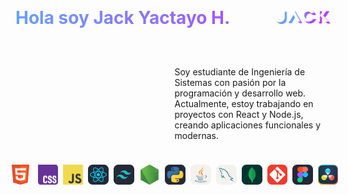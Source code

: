 <style>
  .h1{
     background: linear-gradient(to right, #67A1FE, #BD34FE);
      -webkit-background-clip: text;
      -webkit-text-fill-color: transparent;
      font-weight: bold;
  }
  .c{
    width:50%;
    max-width:20rem;
  }
</style>

<h1 class="h1" style="display:flex; justify-content: space-between;  align-items: center">
    <p>Hola soy Jack Yactayo H.<p>
    <img src="./img/jack-logo.png" style="width:5.6rem; height:1.5rem">
</h1>

<div style="display: flex; 
      align-items: center; 
      justify-content: space-around;
      width:100%; 
      gap:5px;">
    <img src="./img/logo-jack-gif.gif" style="width: 50%; border-radius: 10px" alt="">
    <p class="c">Soy estudiante de Ingeniería de Sistemas con pasión por la programación y desarrollo web. Actualmente, estoy trabajando en proyectos con React y Node.js, creando aplicaciones funcionales y modernas.</p>
</div>
<div style="margin-top:1.5rem;display:flex; justify-content:center; gap:8px">
    <img src="./img/icon/HTML5_logo_and_wordmark.svg.png" >
    <img src="./img/icon/Official_CSS_Logo.svg.png" >
    <img src="./img/icon/JavaScript-logo.png" >
    <img src="./img/icon/skill-icons--react-dark 1.png" >
    <img src="./img/icon/skill-icons--tailwindcss-dark 1.png" >
    <img src="./img/icon/devicon--nodejs 1.png" >
    <img src="./img/icon/skill-icons--python-dark 1.png" >
    <img src="./img/icon/skill-icons--java-light 1.png" >
    <img src="./img/icon/skill-icons--mysql-light 1.png" >
    <img src="./img/icon/skill-icons--mongodb 1.png" >
    <img src="./img/icon/skill-icons--git 1.png" >
    <img src="./img/icon/skill-icons--figma-dark 1.png" >
    <img src="./img/icon/DaVinci_Resolve_Studio 1.png" >
</div>
<!--
**JackYactayoHuarcaya/JackYactayoHuarcaya** is a ✨ _special_ ✨ repository because its `README.md` (this file) appears on your GitHub profile.

Here are some ideas to get you started:

- 🔭 I’m currently working on ...
- 🌱 I’m currently learning ...
- 👯 I’m looking to collaborate on ...
- 🤔 I’m looking for help with ...
- 💬 Ask me about ...
- 📫 How to reach me: ...
- 😄 Pronouns: ...
- ⚡ Fun fact: ...
-->
